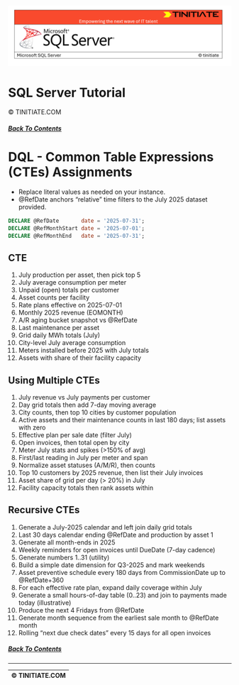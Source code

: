 ![SQL Server Tinitiate Image](../../../sqlserver-sql/sqlserver.png)

# SQL Server Tutorial
&copy; TINITIATE.COM

##### [Back To Contents](./README.md)

# DQL - Common Table Expressions (CTEs) Assignments
* Replace literal values as needed on your instance.
* @RefDate anchors “relative” time filters to the July 2025 dataset provided.
```sql
DECLARE @RefDate       date = '2025-07-31';
DECLARE @RefMonthStart date = '2025-07-01';
DECLARE @RefMonthEnd   date = '2025-07-31';
```

## CTE
1. July production per asset, then pick top 5
2. July average consumption per meter
3. Unpaid (open) totals per customer
4. Asset counts per facility
5. Rate plans effective on 2025-07-01
6. Monthly 2025 revenue (EOMONTH)
7. A/R aging bucket snapshot vs @RefDate
8. Last maintenance per asset
9. Grid daily MWh totals (July)
10. City-level July average consumption
11. Meters installed before 2025 with July totals
12. Assets with share of their facility capacity

## Using Multiple CTEs
1. July revenue vs July payments per customer
2. Day grid totals then add 7-day moving average
3. City counts, then top 10 cities by customer population
4. Active assets and their maintenance counts in last 180 days; list assets with zero
5. Effective plan per sale date (filter July)
6. Open invoices, then total open by city
7. Meter July stats and spikes (>150% of avg)
8. First/last reading in July per meter and span
9. Normalize asset statuses (A/M/R), then counts
10. Top 10 customers by 2025 revenue, then list their July invoices
11. Asset share of grid per day (> 20%) in July
12. Facility capacity totals then rank assets within

## Recursive CTEs
1. Generate a July-2025 calendar and left join daily grid totals
2. Last 30 days calendar ending @RefDate and production by asset 1
3. Generate all month-ends in 2025
4. Weekly reminders for open invoices until DueDate (7-day cadence)
5. Generate numbers 1..31 (utility)
6. Build a simple date dimension for Q3-2025 and mark weekends
7. Asset preventive schedule every 180 days from CommissionDate up to @RefDate+360
8. For each effective rate plan, expand daily coverage within July
9. Generate a small hours-of-day table (0..23) and join to payments made today (illustrative)
10. Produce the next 4 Fridays from @RefDate
11. Generate month sequence from the earliest sale month to @RefDate month
12. Rolling “next due check dates” every 15 days for all open invoices

##### [Back To Contents](./README.md)
***
| &copy; TINITIATE.COM |
|----------------------|
